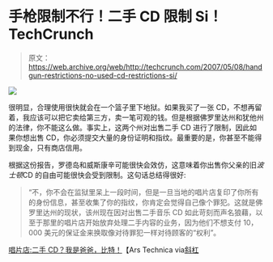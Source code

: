 # 手枪限制不行！二手 CD 限制 Si！TechCrunch

> 原文：<https://web.archive.org/web/http://techcrunch.com/2007/05/08/handgun-restrictions-no-used-cd-restrictions-si/>

![](img/5358906eec9f90d2e5c0e0dea497c747.png)

很明显，合理使用很快就会在一个篮子里下地狱。如果我买了一张 CD，不想再留着，我应该可以把它卖给第三方，卖一笔可观的钱。但是根据佛罗里达州和犹他州的法律，你不能这么做。事实上，这两个州对出售二手 CD 进行了限制，因此如果你想出售 CD，你必须提交大量的身份证明和指纹。最重要的是，你甚至不能得到现金，只有商店信用。

根据这份报告，罗德岛和威斯康辛可能很快会效仿，这意味着你出售你父亲的旧*波士顿*CD 的自由可能很快会受到限制。这句话总结得很好:

> “不，你不会在监狱里呆上一段时间，但是一旦当地的唱片店复印了你所有的身份信息，甚至收集了你的指纹，你肯定会觉得自己像个罪犯。这就是佛罗里达州的现状，该州现在因对出售二手音乐 CD 如此苛刻而声名狼藉，以至于那里的唱片店开始放弃处理二手内容的业务，因为他们不想支付 10，000 美元的保证金来换取像对待罪犯一样对待顾客的“权利”。

[唱片店:二手 CD？我是爸爸，比特！](https://web.archive.org/web/20131105074634/http://arstechnica.com/news.ars/post/20070507-record-shops-used-cds-ihre-papieren-bitte.html)【Ars Technica via[斜杠](https://web.archive.org/web/20131105074634/http://politics.slashdot.org/article.pl?sid=07/05/08/0042227&from=rss)
